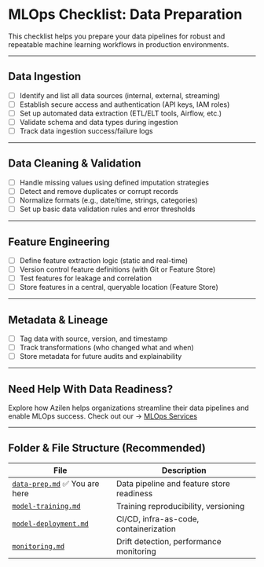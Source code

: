 # MLOps Checklist: Data Preparation

This checklist helps you prepare your data pipelines for robust and repeatable machine learning workflows in production environments.

---

## Data Ingestion

- [ ] Identify and list all data sources (internal, external, streaming)
- [ ] Establish secure access and authentication (API keys, IAM roles)
- [ ] Set up automated data extraction (ETL/ELT tools, Airflow, etc.)
- [ ] Validate schema and data types during ingestion
- [ ] Track data ingestion success/failure logs

---

## Data Cleaning & Validation

- [ ] Handle missing values using defined imputation strategies
- [ ] Detect and remove duplicates or corrupt records
- [ ] Normalize formats (e.g., date/time, strings, categories)
- [ ] Set up basic data validation rules and error thresholds

---

## Feature Engineering

- [ ] Define feature extraction logic (static and real-time)
- [ ] Version control feature definitions (with Git or Feature Store)
- [ ] Test features for leakage and correlation
- [ ] Store features in a central, queryable location (Feature Store)

---

## Metadata & Lineage

- [ ] Tag data with source, version, and timestamp
- [ ] Track transformations (who changed what and when)
- [ ] Store metadata for future audits and explainability

---

## Need Help With Data Readiness?

Explore how Azilen helps organizations streamline their data pipelines and enable MLOps success. 
Check out our → [MLOps Services](https://www.azilen.com/mlops-services/)

---

## Folder & File Structure (Recommended)

| File | Description |
|------|-------------|
| [`data-prep.md`](data-preparation.md) ✅ You are here | Data pipeline and feature store readiness |
| [`model-training.md`](model-training.md) | Training reproducibility, versioning |
| [`model-deployment.md`](model-deployment.md) | CI/CD, infra-as-code, containerization |
| [`monitoring.md`](monitoring.md) | Drift detection, performance monitoring |
